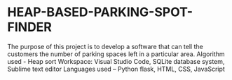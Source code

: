 # HEAP-BASED-PARKING-SPOT-FINDER
The purpose of this project is to develop a software that can tell the customers the number  of parking spaces left in a particular area.  Algorithm used - Heap sort  Workspace: Visual Studio Code, SQLite database system, Sublime text editor  Languages used – Python flask, HTML, CSS, JavaScript
